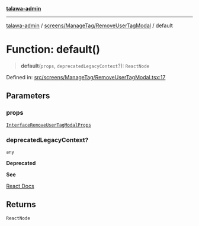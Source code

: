 [**talawa-admin**](../../../../README.md)

***

[talawa-admin](../../../../README.md) / [screens/ManageTag/RemoveUserTagModal](../README.md) / default

# Function: default()

> **default**(`props`, `deprecatedLegacyContext`?): `ReactNode`

Defined in: [src/screens/ManageTag/RemoveUserTagModal.tsx:17](https://github.com/bint-Eve/talawa-admin/blob/bb9ac170c0ec806cc5423650a66bbe110c3af5d9/src/screens/ManageTag/RemoveUserTagModal.tsx#L17)

## Parameters

### props

[`InterfaceRemoveUserTagModalProps`](../interfaces/InterfaceRemoveUserTagModalProps.md)

### deprecatedLegacyContext?

`any`

**Deprecated**

**See**

[React Docs](https://legacy.reactjs.org/docs/legacy-context.html#referencing-context-in-lifecycle-methods)

## Returns

`ReactNode`
